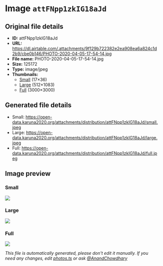 # Image `attFNpp1zkIG18aJd`

## Original file details

- **ID:** attFNpp1zkIG18aJd
- **URL:** https://dl.airtable.com/.attachments/9f129b722382e2ea908ea6a824c1d2b9/cbe0b146/PHOTO-2020-04-05-17-54-14.jpg
- **File name:** PHOTO-2020-04-05-17-54-14.jpg
- **Size:** 125172
- **Type:** image/jpeg
- **Thumbnails:**
  - [Small](https://dl.airtable.com/.attachmentThumbnails/e908c6b3c8ba65bf7131835678b02127/38429261) (17×36)
  - [Large](https://dl.airtable.com/.attachmentThumbnails/06b7438280a78c3b0bec4215b91409cc/8816cda5) (512×1083)
  - [Full](https://dl.airtable.com/.attachmentThumbnails/ce4c0828d5305d2990d5d692a46c0b35/5e56af0a) (3000×3000)

## Generated file details

- Small: https://open-data.karuna2020.org/attachments/distribution/attFNpp1zkIG18aJd/small.jpeg
- Large: https://open-data.karuna2020.org/attachments/distribution/attFNpp1zkIG18aJd/large.jpeg
- Full: https://open-data.karuna2020.org/attachments/distribution/attFNpp1zkIG18aJd/full.jpeg

## Image preview

### Small

![](https://open-data.karuna2020.org/attachments/distribution/attFNpp1zkIG18aJd/small.jpeg)

### Large

![](https://open-data.karuna2020.org/attachments/distribution/attFNpp1zkIG18aJd/large.jpeg)

### Full

![](https://open-data.karuna2020.org/attachments/distribution/attFNpp1zkIG18aJd/full.jpeg)

_This file is automatically generated, please don't edit it manually. If you need any changes, edit [photos.ts](/photos.ts) or ask [@AnandChowdhary](https://github.com/AnandChowdhary)_


